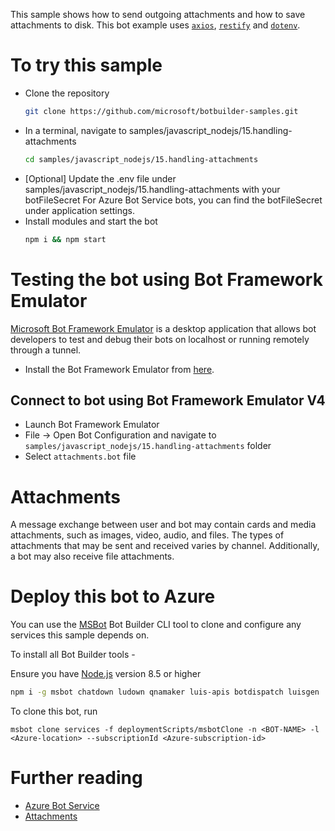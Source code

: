 This sample shows how to send outgoing attachments and how to save attachments to disk. This bot example uses [`axios`](https://www.npmjs.com/package/axios), [`restify`](https://www.npmjs.com/package/restify) and [`dotenv`](https://npmjs.com/package/dotenv). 

# To try this sample
- Clone the repository
    ```bash
    git clone https://github.com/microsoft/botbuilder-samples.git
    ```
- In a terminal, navigate to samples/javascript_nodejs/15.handling-attachments
    ```bash
    cd samples/javascript_nodejs/15.handling-attachments
    ```
- [Optional] Update the .env file under samples/javascript_nodejs/15.handling-attachments with your botFileSecret
    For Azure Bot Service bots, you can find the botFileSecret under application settings.
- Install modules and start the bot
    ```bash
    npm i && npm start
    ```

# Testing the bot using Bot Framework Emulator
[Microsoft Bot Framework Emulator](https://aka.ms/botframework-emulator) is a desktop application that allows bot developers to test and debug their bots on localhost or running remotely through a tunnel.

- Install the Bot Framework Emulator from [here](https://aka.ms/botframework-emulator).

## Connect to bot using Bot Framework Emulator V4
- Launch Bot Framework Emulator
- File -> Open Bot Configuration and navigate to `samples/javascript_nodejs/15.handling-attachments` folder
- Select `attachments.bot` file

# Attachments
A message exchange between user and bot may contain cards and media attachments, such as images, video, audio, and files.
The types of attachments that may be sent and received varies by channel. Additionally, a bot may also receive file attachments.

# Deploy this bot to Azure
You can use the [MSBot](https://github.com/microsoft/botbuilder-tools) Bot Builder CLI tool to clone and configure any services this sample depends on. 

To install all Bot Builder tools - 

Ensure you have [Node.js](https://nodejs.org/) version 8.5 or higher

```bash
npm i -g msbot chatdown ludown qnamaker luis-apis botdispatch luisgen
```

To clone this bot, run
```
msbot clone services -f deploymentScripts/msbotClone -n <BOT-NAME> -l <Azure-location> --subscriptionId <Azure-subscription-id>
```

# Further reading
- [Azure Bot Service](https://docs.microsoft.com/en-us/azure/bot-service/bot-service-overview-introduction?view=azure-bot-service-4.0)
- [Attachments](https://docs.microsoft.com/en-us/azure/bot-service/nodejs/bot-builder-nodejs-send-receive-attachments?view=azure-bot-service-4.0)